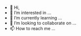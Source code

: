 - 👋 Hi, 
- 👀 I’m interested in ...
- 🌱 I’m currently learning ...
- 💞️ I’m looking to collaborate on ...
- 📫 How to reach me ...

<!---
NetFlixID/NetFlixID is a ✨ special ✨ repository because its `README.md` (this file) appears on your GitHub profile.
You can click the Preview link to take a look at your changes.
--->
